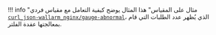 !!! info "مثال على المقياس"
    هذا المثال يوضح كيفية التعامل مع مقياس فردي [`curl_json-wallarm_nginx/gauge-abnormal`](../../admin-en/monitoring/available-metrics.md#number-of-requests)، الذي يُظهر عدد الطلبات التي قام بمعالجتها عقدة الفلتر.